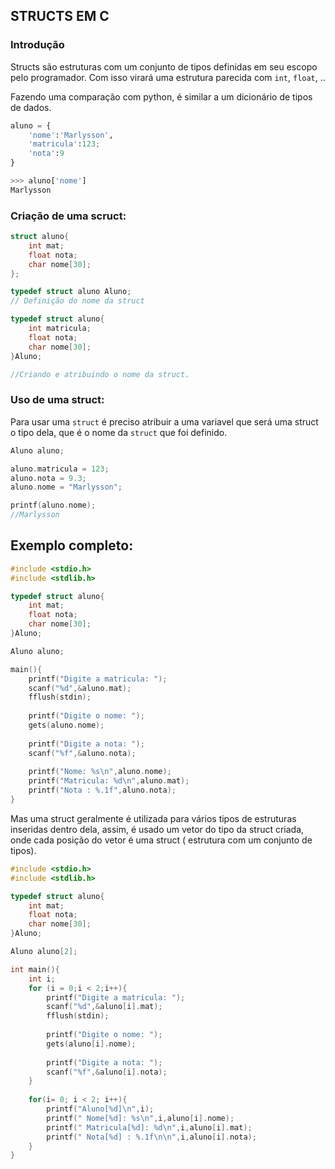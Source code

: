 ## STRUCTS EM C

### Introdução 
Structs são estruturas com um conjunto de tipos definidas em seu escopo pelo programador.
Com isso virará uma estrutura parecida com ```int```, ```float```, ..

Fazendo uma comparação com python, é similar a um dicionário de tipos de dados.

```python
aluno = {
	'nome':'Marlysson',
	'matricula':123;
	'nota':9
}

>>> aluno['nome']
Marlysson
```

### Criação de uma scruct:

```c
struct aluno{
	int mat;
	float nota;
	char nome[30];
};

typedef struct aluno Aluno; 
// Definição do nome da struct
```

```c
typedef struct aluno{
	int matricula;
	float nota;
	char nome[30];
}Aluno;

//Criando e atribuindo o nome da struct.
```

### Uso de uma struct:
Para usar uma ```struct``` é preciso atribuir a uma variavel que será uma struct o tipo dela, que é o nome da ```struct``` que foi definido.

```c
Aluno aluno;

aluno.matricula = 123;
aluno.nota = 9.3;
aluno.nome = "Marlysson";

printf(aluno.nome);
//Marlysson
```

## Exemplo completo:
```c
#include <stdio.h>
#include <stdlib.h>

typedef struct aluno{
	int mat;
	float nota;
   	char nome[30];
}Aluno;

Aluno aluno;

main(){
	printf("Digite a matricula: ");
	scanf("%d",&aluno.mat);
	fflush(stdin);
	
	printf("Digite o nome: ");
	gets(aluno.nome);
	
	printf("Digite a nota: ");
	scanf("%f",&aluno.nota);
	
	printf("Nome: %s\n",aluno.nome);
	printf("Matricula: %d\n",aluno.mat);
	printf("Nota : %.1f",aluno.nota);
}
```
Mas uma struct geralmente é utilizada para vários tipos de estruturas inseridas dentro dela, assim, é usado um vetor do tipo da struct criada, onde cada posição do vetor é uma struct ( estrutura com um conjunto de tipos).

```c
#include <stdio.h>
#include <stdlib.h>

typedef struct aluno{
	int mat;
	float nota;
   	char nome[30];
}Aluno;

Aluno aluno[2];

int main(){
	int i;
	for (i = 0;i < 2;i++){
		printf("Digite a matricula: ");
		scanf("%d",&aluno[i].mat);
		fflush(stdin);
		
		printf("Digite o nome: ");
		gets(aluno[i].nome);
		
		printf("Digite a nota: ");
		scanf("%f",&aluno[i].nota);
	}
	
	for(i= 0; i < 2; i++){
		printf("Aluno[%d]\n",i);
		printf(" Nome[%d]: %s\n",i,aluno[i].nome);
		printf(" Matricula[%d]: %d\n",i,aluno[i].mat);
		printf(" Nota[%d] : %.1f\n\n",i,aluno[i].nota);
	}
}
```